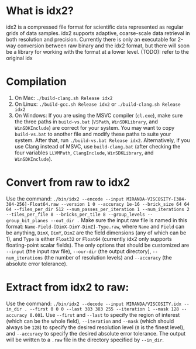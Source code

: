 # What is idx2?
idx2 is a compressed file format for scientific data represented as regular grids of data samples. idx2 supports adaptive, coarse-scale data retrieval in both resolution and precision.
Currently there is only an executable for 2-way conversion between raw binary and the idx2 format, but there will soon be a library for working with the format at a lower level.
(TODO): refer to the original idx

# Compilation
1. On Mac:
`./build-clang.sh Release idx2`
2. On Linux:
`./build-gcc.sh Release idx2` or `./build-clang.sh Release idx2`
3. On Windows:
If you are using the MSVC compiler (`cl.exe`), make sure the three paths in `build-vs.bat` (`VSPath`, `WinSDKLibrary`, and `WinSDKInclude`) are correct for your system.
You may want to copy `build-vs.bat` to another file and modify these paths to suite your system. After that, run `./build-vs.bat Release idx2`.
Alternatively, if you use Clang instead of MSVC, use `build-clang.bat` (after checking the four variables `LLVMPath`, `ClangInclude`, `WinSDKLibrary`, and `WinSDKInclude`).

# Convert from raw to idx2
Use the command: `./bin/idx2 --encode --input MIRANDA-VISCOSITY-[384-384-256]-Float64.raw --version 1 0 --accuracy 1e-16 --brick_size 64 64 64 --files_per_dir 512 --num_passes_per_iteration 1 --num_iterations 2 --tiles_per_file 8 --bricks_per_tile 8 --group_levels --group_bit_planes --out_dir .`
Make sure the input raw file is named in this format: `Name-Field-[DimX-DimY-DimZ]-Type.raw`, where `Name` and `Field` can be anything, `DimX`, `DimY`, `DimZ` are the field dimensions (any of which can be 1), and `Type` is either `Float32` or `Float64` (currently idx2 only supports floating-point scalar fields).
The only options that should be customized are `--input` (the input raw file), `--our-dir` (the output directory), `--num_iterations` (the number of resolution levels) and `--accuracy` (the absolute error tolerance).

# Extract from idx2 to raw:
Use the command:
`./bin/idx2 --decode --input MIRANDA/VISCOSITY.idx --in_dir . --first 0 0 0 --last 383 383 255 --iteration 1 --mask 128 --accuracy 0.001`.
Use `--first` and `--last` to specify the region of interest (which can be the whole field), `--iteration` and `--mask` (which should always be `128`) to specify the desired resolution level (`0` is the finest level), and `--accuracy` to specify the desired absolute error tolerance. The output will be written to a `.raw` file in the directory specified by `--in_dir`.